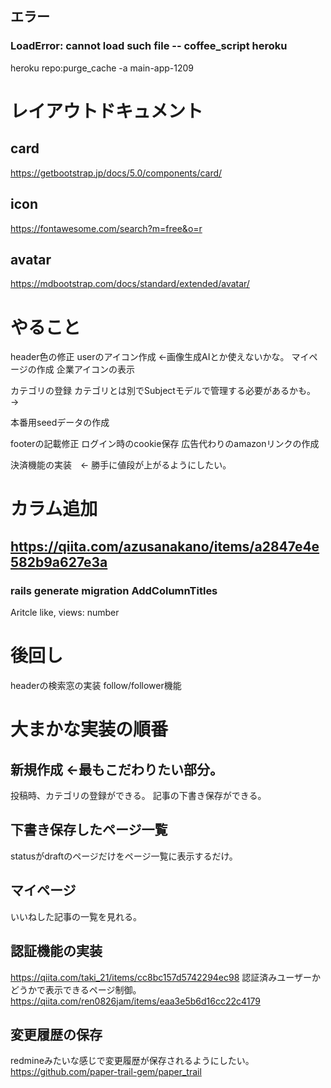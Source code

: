 ## エラー
### LoadError: cannot load such file -- coffee_script heroku
heroku repo:purge_cache -a main-app-1209

# レイアウトドキュメント
## card
https://getbootstrap.jp/docs/5.0/components/card/
## icon
https://fontawesome.com/search?m=free&o=r
## avatar
https://mdbootstrap.com/docs/standard/extended/avatar/

# やること
header色の修正
userのアイコン作成  ←画像生成AIとか使えないかな。
マイページの作成
企業アイコンの表示

カテゴリの登録
カテゴリとは別でSubjectモデルで管理する必要があるかも。
→

本番用seedデータの作成

footerの記載修正
ログイン時のcookie保存
広告代わりのamazonリンクの作成

決済機能の実装　← 勝手に値段が上がるようにしたい。

# カラム追加
## https://qiita.com/azusanakano/items/a2847e4e582b9a627e3a
### rails generate migration AddColumnTitles
Aritcle like, views: number

# 後回し
headerの検索窓の実装
follow/follower機能

# 大まかな実装の順番
## 新規作成 ←最もこだわりたい部分。
投稿時、カテゴリの登録ができる。
記事の下書き保存ができる。
## 下書き保存したページ一覧
statusがdraftのページだけをページ一覧に表示するだけ。

## マイページ
いいねした記事の一覧を見れる。

## 認証機能の実装
https://qiita.com/taki_21/items/cc8bc157d5742294ec98
認証済みユーザーかどうかで表示できるページ制御。
https://qiita.com/ren0826jam/items/eaa3e5b6d16cc22c4179

## 変更履歴の保存
redmineみたいな感じで変更履歴が保存されるようにしたい。
https://github.com/paper-trail-gem/paper_trail

